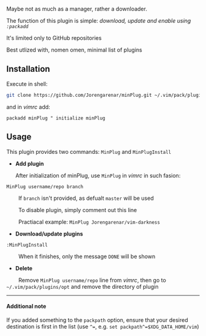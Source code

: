 Maybe not as much as a manager, rather a downloader.

The function of this plugin is simple: _download, update and enable using `:packadd`_

It's limited only to GitHub repositories

Best utlized with, nomen omen, minimal list of plugins

## Installation

Execute in shell:

```sh
git clone https://github.com/Jorengarenar/minPlug.git ~/.vim/pack/plugin/opt/minPlug/
```

and in _vimrc_ add:

```vim
packadd minPlug " initialize minPlug
```

## Usage

This plugin provides two commands: `MinPlug` and `MinPlugInstall`

* **Add plugin**

  After initialization of minPlug, use `MinPlug` in _vimrc_ in such fasion:

```vim
MinPlug username/repo branch
```

&nbsp;&nbsp;&nbsp;&nbsp;&nbsp;&nbsp;&nbsp;&nbsp;If `branch` isn't provided, as defualt `master` will be used

&nbsp;&nbsp;&nbsp;&nbsp;&nbsp;&nbsp;&nbsp;&nbsp;To disable plugin, simply comment out this line

&nbsp;&nbsp;&nbsp;&nbsp;&nbsp;&nbsp;&nbsp;&nbsp;Practiacal example: `MinPlug Jorengarenar/vim-darkness`

* **Download/update plugins**

```vim
:MinPlugInstall
```

&nbsp;&nbsp;&nbsp;&nbsp;&nbsp;&nbsp;&nbsp;&nbsp;When it finishes, only the message `DONE` will be shown

* **Delete**

&nbsp;&nbsp;&nbsp;&nbsp;&nbsp;&nbsp;&nbsp;&nbsp;Remove `MinPlug username/repo` line from _vimrc_, then go to `~/.vim/pack/plugins/opt` and remove the directory of plugin

---

#### Additional note

If you added something to the `packpath` option, ensure that your desired destination is first in the list (use `^=`, e.g. `set packpath^=$XDG_DATA_HOME/vim`)
